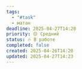 ```yaml
---
tags:
  - "#task"
  - матан
deadline: 2025-04-27T14:20
priority: 🟡 Средний
status: 🔥 В работе
completed: false
created: 2025-04-26T14:20
updated: 2025-04-27T14:23
---
```

